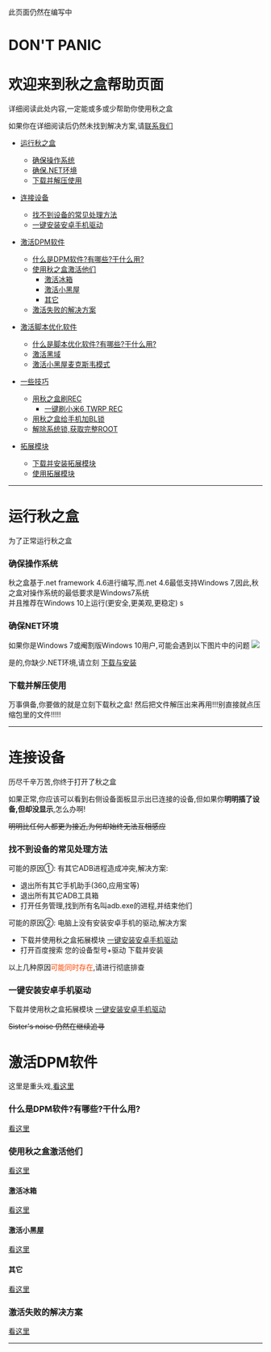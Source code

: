 <div class="alert alert-warning">此页面仍然在编写中</div>
<style>
    .important{
        color:orangered;
    }
</style>

# DON'T PANIC
# 欢迎来到秋之盒帮助页面 

详细阅读此处内容,一定能或多或少帮助你使用秋之盒

如果你在详细阅读后仍然未找到解决方案,请[联系我们](/about/)
<!-- # 目录 -->

* [运行秋之盒](#运行秋之盒)
    * [确保操作系统](#确保操作系统)
    * [确保.NET环境](#确保NET环境)
    * [下载并解压使用](#下载并解压使用)


* [连接设备](#连接设备)
    * [找不到设备的常见处理方法](#找不到设备的常见处理方法)
    * [一键安装安卓手机驱动](#一键安装安卓手机驱动)


* [激活DPM软件](#激活DPM软件)
    * [什么是DPM软件?有哪些?干什么用?](#什么是DPM软件-有哪些-干什么用-)
    * [使用秋之盒激活他们](#使用秋之盒激活他们)
        * [激活冰箱](#激活冰箱)
        * [激活小黑屋](#激活小黑屋)
        * [其它](#其它)
    * [激活失败的解决方案](#激活失败的解决方案)


* [激活脚本优化软件](#激活脚本优化软件)
    * [什么是脚本优化软件?有哪些?干什么用?](#什么是脚本优化软件?有哪些?干什么用?)
    * [激活黑域](#激活黑域)
    * [激活小黑屋麦克斯韦模式](#激活小黑屋麦克斯韦模式)


* [一些技巧](#一些技巧)
    * [用秋之盒刷REC](#用秋之盒刷REC)
        * [一键刷小米6 TWRP REC](#一键刷小米6-TWRP-REC)
    * [用秋之盒给手机加BL锁](#用秋之盒给手机加BL锁)
    * [解除系统锁,获取完整ROOT](#解除系统锁,获取完整ROOT)


 * [拓展模块](#拓展模块)
    * [下载并安装拓展模块](#下载并安装拓展模块)
    * [使用拓展模块](#使用拓展模块)


******

# 运行秋之盒
为了正常运行秋之盒
### 确保操作系统
秋之盒基于.net framework 4.6进行编写,而.net 4.6最低支持Windows 7,因此,秋之盒对操作系统的最低要求是Windows7系统   
并且推荐在Windows 10上运行(更安全,更美观,更稳定)
s
### 确保NET环境
如果你是Windows 7或阉割版Windows 10用户,可能会遇到以下图片中的问题
![](https://tse3.mm.bing.net/th?id=OIP.ya74Bo-A4cFEQ-MbBYiPeAHaDr&pid=Api)

是的,你缺少.NET环境,请立刻 [下载与安装](/download/dotnet/)
<!-- <br><br><br><br><br><br><br><br><br><br><br><br><br><br><br><br><br><br><br><br><br><br><br><br><br><br><br><br><br><br><br><br><br><br><br><br><br> -->

### 下载并解压使用
万事俱备,你要做的就是立刻下载秋之盒!
然后把文件解压出来再用!!!别直接就点压缩包里的文件!!!!!

******

# 连接设备
历尽千辛万苦,你终于打开了秋之盒

<!-- ![](/images/demo/show_launch.gif) -->

如果正常,你应该可以看到右侧设备面板显示出已连接的设备,但如果你**明明插了设备,但却没显示**,怎么办啊!

~~明明比任何人都更为接近,为何却始终无法互相感应~~
### 找不到设备的常见处理方法
可能的原因①: 有其它ADB进程造成冲突,解决方案:
* 退出所有其它手机助手(360,应用宝等)
* 退出所有其它ADB工具箱
* 打开任务管理,找到所有名叫adb.exe的进程,并结束他们


可能的原因②: 电脑上没有安装安卓手机的驱动,解决方案
* 下载并使用秋之盒拓展模块 [一键安装安卓手机驱动](/extension/extension.html?j=/_data_/extensions/xdi.json) 
* 打开百度搜索 您的设备型号+驱动 下载并安装

以上几种原因<span class="important">可能同时存在</span>,请进行彻底排查

### 一键安装安卓手机驱动
下载并使用秋之盒拓展模块 [一键安装安卓手机驱动](/extension/extension.html?j=/_data_/extensions/xdi.json) 

~~Sister's noise 仍然在继续追寻~~

# 激活DPM软件
这里是重头戏,[看这里](?md=install_md.md)
### 什么是DPM软件?有哪些?干什么用?
[看这里](?md=install_md.md)
### 使用秋之盒激活他们
[看这里](?md=install_md.md)
#### 激活冰箱
[看这里](?md=install_md.md)
#### 激活小黑屋
[看这里](?md=install_md.md)
#### 其它
[看这里](?md=install_md.md)
### 激活失败的解决方案
[看这里](?md=install_md.md)

******